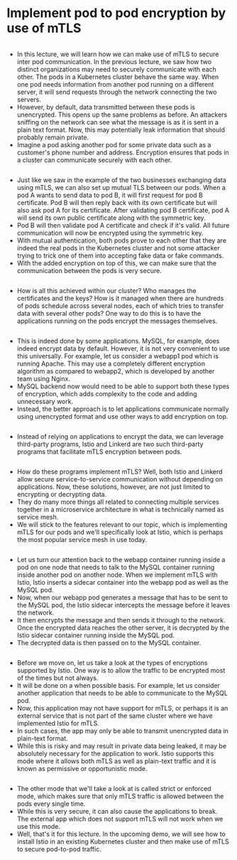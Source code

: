 # Implement pod to pod encryption by use of mTLS

<figure><img src="../.gitbook/assets/KodeKloud-Kubernetes-CKS-040-minimize-microservice-vulnerabilities_page-0140.jpg" alt=""><figcaption></figcaption></figure>

* In this lecture, we will learn how we can make use of mTLS to secure inter pod communication. In the previous lecture, we saw how two distinct organizations may need to securely communicate with each other. The pods in a Kubernetes cluster behave the same way. When one pod needs information from another pod running on a different server, it will send requests through the network connecting the two servers.
* However, by default, data transmitted between these pods is unencrypted. This opens up the same problems as before. An attackers sniffing on the network can see what the message is as it is sent in a plain text format. Now, this may potentially leak information that should probably remain private.
* Imagine a pod asking another pod for some private data such as a customer's phone number and address. Encryption ensures that pods in a cluster can communicate securely with each other.



<figure><img src="../.gitbook/assets/KodeKloud-Kubernetes-CKS-040-minimize-microservice-vulnerabilities_page-0141.jpg" alt=""><figcaption></figcaption></figure>

* Just like we saw in the example of the two businesses exchanging data using mTLS, we can also set up mutual TLS between our pods. When a pod A wants to send data to pod B, it will first request for pod B certificate. Pod B will then reply back with its own certificate but will also ask pod A for its certificate. After validating pod B certificate, pod A will send its own public certificate along with the symmetric key.
* Pod B will then validate pod A certificate and check if it's valid. All future communication will now be encrypted using the symmetric key.
* With mutual authentication, both pods prove to each other that they are indeed the real pods in the Kubernetes cluster and not some attacker trying to trick one of them into accepting fake data or fake commands.
* With the added encryption on top of this, we can make sure that the communication between the pods is very secure.

<figure><img src="../.gitbook/assets/KodeKloud-Kubernetes-CKS-040-minimize-microservice-vulnerabilities_page-0142.jpg" alt=""><figcaption></figcaption></figure>

* How is all this achieved within our cluster? Who manages the certificates and the keys? How is it managed when there are hundreds of pods schedule across several nodes, each of which tries to transfer data with several other pods? One way to do this is to have the applications running on the pods encrypt the messages themselves.

<figure><img src="../.gitbook/assets/KodeKloud-Kubernetes-CKS-040-minimize-microservice-vulnerabilities_page-0143.jpg" alt=""><figcaption></figcaption></figure>

* This is indeed done by some applications. MySQL, for example, does indeed encrypt data by default. However, it is not very convenient to use this universally. For example, let us consider a webapp1 pod which is running Apache. This may use a completely different encryption algorithm as compared to webapp2, which is developed by another team using Nginx.
* MySQL backend now would need to be able to support both these types of encryption, which adds complexity to the code and adding unnecessary work.
* Instead, the better approach is to let applications communicate normally using unencrypted format and use other ways to add encryption on top.

<figure><img src="../.gitbook/assets/KodeKloud-Kubernetes-CKS-040-minimize-microservice-vulnerabilities_page-0144.jpg" alt=""><figcaption></figcaption></figure>

* Instead of relying on applications to encrypt the data, we can leverage third-party programs, Istio and Linkerd are two such third-party programs that facilitate mTLS encryption between pods.

<figure><img src="../.gitbook/assets/KodeKloud-Kubernetes-CKS-040-minimize-microservice-vulnerabilities_page-0145.jpg" alt=""><figcaption></figcaption></figure>

* How do these programs implement mTLS? Well, both Istio and Linkerd allow secure service-to-service communication without depending on applications. Now, these solutions, however, are not just limited to encrypting or decrypting data.
* They do many more things all related to connecting multiple services together in a microservice architecture in what is technically named as service mesh.
* We will stick to the features relevant to our topic, which is implementing mTLS for our pods and we'll specifically look at Istio, which is perhaps the most popular service mesh in use today.

<figure><img src="../.gitbook/assets/KodeKloud-Kubernetes-CKS-040-minimize-microservice-vulnerabilities_page-0146.jpg" alt=""><figcaption></figcaption></figure>

* Let us turn our attention back to the webapp container running inside a pod on one node that needs to talk to the MySQL container running inside another pod on another node. When we implement mTLS with Istio, Istio inserts a sidecar container into the webapp pod as well as the MySQL pod.
* Now, when our webapp pod generates a message that has to be sent to the MySQL pod, the Istio sidecar intercepts the message before it leaves the network.
* It then encrypts the message and then sends it through to the network. Once the encrypted data reaches the other server, it is decrypted by the Istio sidecar container running inside the MySQL pod.
* The decrypted data is then passed on to the MySQL container.

<figure><img src="../.gitbook/assets/KodeKloud-Kubernetes-CKS-040-minimize-microservice-vulnerabilities_page-0147.jpg" alt=""><figcaption></figcaption></figure>

* Before we move on, let us take a look at the types of encryptions supported by Istio. One way is to allow the traffic to be encrypted most of the times but not always.
* &#x20;It will be done on a when possible basis. For example, let us consider another application that needs to be able to communicate to the MySQL pod.&#x20;
* Now, this application may not have support for mTLS, or perhaps it is an external service that is not part of the same cluster where we have implemented Istio for mTLS.
* In such cases, the app may only be able to transmit unencrypted data in plain-text format.
* While this is risky and may result in private data being leaked, it may be absolutely necessary for the application to work. Istio supports this mode where it allows both mTLS as well as plain-text traffic and it is known as permissive or opportunistic mode.

<figure><img src="../.gitbook/assets/KodeKloud-Kubernetes-CKS-040-minimize-microservice-vulnerabilities_page-0148.jpg" alt=""><figcaption></figcaption></figure>

* The other mode that we'll take a look at is called strict or enforced mode, which makes sure that only mTLS traffic is allowed between the pods every single time.&#x20;
* While this is very secure, it can also cause the applications to break. The external app which does not support mTLS will not work when we use this mode.
* &#x20;Well, that's it for this lecture. In the upcoming demo, we will see how to install Istio in an existing Kubernetes cluster and then make use of mTLS to secure pod-to-pod traffic.
